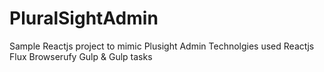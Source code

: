 # PluralSightAdmin

Sample Reactjs project to mimic Plusight Admin
 Technolgies used 
 Reactjs
 Flux
 Browserufy
 Gulp & Gulp tasks
 
